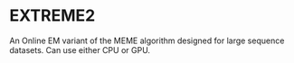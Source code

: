# EXTREME2
An Online EM variant of the MEME algorithm designed for large sequence datasets. Can use either CPU or GPU.
